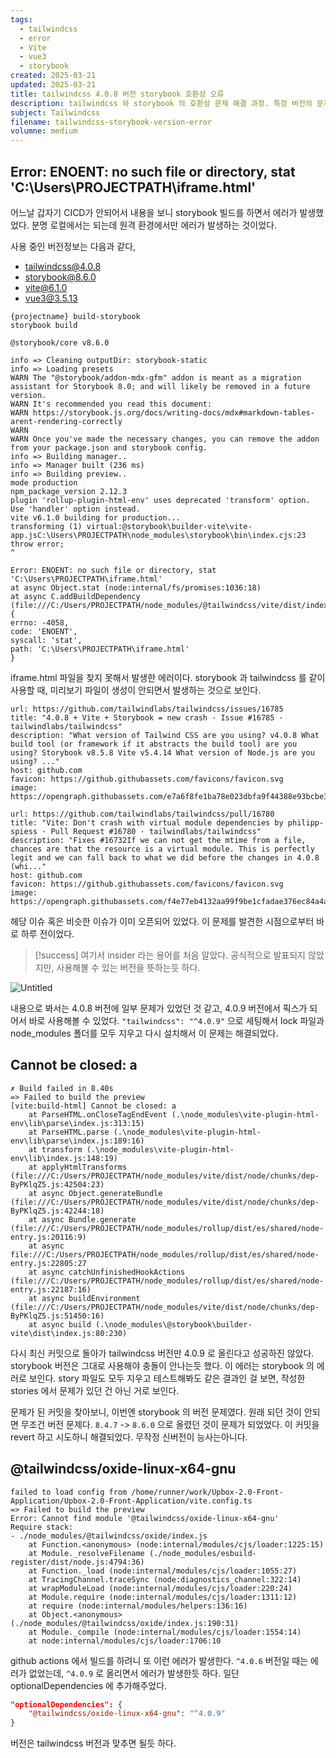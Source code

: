 ```yaml
---
tags:
  - tailwindcss
  - error
  - Vite
  - vue3
  - storybook
created: 2025-03-21
updated: 2025-03-21
title: tailwindcss 4.0.8 버전 storybook 호환성 오류
description: tailwindcss 와 storybook 의 호환성 문제 해결 과정. 특정 버전의 문제로 핫픽스 적용.
subject: Tailwindcss
filename: tailwindcss-storybook-version-error
volumne: medium
---
```


## Error: ENOENT: no such file or directory, stat 'C:\Users\PROJECTPATH\iframe.html'

어느날 갑자기 CICD가 안되어서 내용을 보니 storybook 빌드를 하면서 에러가 발생했었다. 분명 로컬에서는 되는데 원격 환경에서만 에러가 발생하는 것이었다. 

사용 중인 버전정보는 다음과 같다,
* tailwindcss@4.0.8
* storybook@8.6.0
* vite@6.1.0
* vue3@3.5.13

```
{projectname} build-storybook
storybook build

@storybook/core v8.6.0

info => Cleaning outputDir: storybook-static
info => Loading presets
WARN The "@storybook/addon-mdx-gfm" addon is meant as a migration assistant for Storybook 8.0; and will likely be removed in a future version.
WARN It's recommended you read this document:
WARN https://storybook.js.org/docs/writing-docs/mdx#markdown-tables-arent-rendering-correctly
WARN
WARN Once you've made the necessary changes, you can remove the addon from your package.json and storybook config.
info => Building manager..
info => Manager built (236 ms)
info => Building preview..
mode production
npm_package_version 2.12.3
plugin 'rollup-plugin-html-env' uses deprecated 'transform' option. Use 'handler' option instead.
vite v6.1.0 building for production...
transforming (1) virtual:@storybook\builder-vite\vite-app.jsC:\Users\PROJECTPATH\node_modules\storybook\bin\index.cjs:23
throw error;
^

Error: ENOENT: no such file or directory, stat 'C:\Users\PROJECTPATH\iframe.html'
at async Object.stat (node:internal/fs/promises:1036:18)
at async C.addBuildDependency (file:///C:/Users/PROJECTPATH/node_modules/@tailwindcss/vite/dist/index.mjs:1:5226) {
errno: -4058,
code: 'ENOENT',
syscall: 'stat',
path: 'C:\Users\PROJECTPATH\iframe.html'
}
```

iframe.html 파일을 찾지 못해서 발생한 에러이다. storybook 과 tailwindcss 를 같이 사용할 때, 미리보기 파일이 생성이 안되면서 발생하는 것으로 보인다.

```cardlink
url: https://github.com/tailwindlabs/tailwindcss/issues/16785
title: "4.0.8 + Vite + Storybook = new crash · Issue #16785 · tailwindlabs/tailwindcss"
description: "What version of Tailwind CSS are you using? v4.0.8 What build tool (or framework if it abstracts the build tool) are you using? Storybook v8.5.8 Vite v5.4.14 What version of Node.js are you using? ..."
host: github.com
favicon: https://github.githubassets.com/favicons/favicon.svg
image: https://opengraph.githubassets.com/e7a6f8fe1ba78e023dbfa9f44388e93bcbe3c43841cf0e9034777d276d47677c/tailwindlabs/tailwindcss/issues/16785
```

```cardlink
url: https://github.com/tailwindlabs/tailwindcss/pull/16780
title: "Vite: Don't crash with virtual module dependencies by philipp-spiess · Pull Request #16780 · tailwindlabs/tailwindcss"
description: "Fixes #16732If we can not get the mtime from a file, chances are that the resource is a virtual module. This is perfectly legit and we can fall back to what we did before the changes in 4.0.8 (whi..."
host: github.com
favicon: https://github.githubassets.com/favicons/favicon.svg
image: https://opengraph.githubassets.com/f4e77eb4132aa99f9be1cfadae376ec84a4a99df80f95e1692ae31ba1d1ef10a/tailwindlabs/tailwindcss/pull/16780
```

헤당 이슈 혹은 비슷한 이슈가 이미 오픈되어 있었다. 이 문제를 발견한 시점으로부터 바로 하루 전이었다.

> [!success] 
> 여기서 insider 라는 용어를 처음 알았다. 공식적으로 발표되지 않았지만, 사용해볼 수 있는 버전을 뜻하는듯 하다. 

![Untitled](img/tailwindcss-storybook-version-error/tailwindcss-storybook-version-error.png)

내용으로 봐서는 4.0.8 버전에 일부 문제가 있었던 것 같고, 4.0.9 버전에서 픽스가 되어서 바로 사용해볼 수 있었다. `"tailwindcss": "^4.0.9"` 으로 세팅해서 lock 파일과 node_modules 폴더를 모두 지우고 다시 설치해서 이 문제는 해결되었다.
## Cannot be closed: a

```
✗ Build failed in 8.40s
=> Failed to build the preview
[vite:build-html] Cannot be closed: a
    at ParseHTML.onCloseTagEndEvent (.\node_modules\vite-plugin-html-env\lib\parse\index.js:313:15)
    at ParseHTML.parse (.\node_modules\vite-plugin-html-env\lib\parse\index.js:189:16)
    at transform (.\node_modules\vite-plugin-html-env\lib\index.js:148:19)
    at applyHtmlTransforms (file:///C:/Users/PROJECTPATH/node_modules/vite/dist/node/chunks/dep-ByPKlqZ5.js:42504:23)
    at async Object.generateBundle (file:///C:/Users/PROJECTPATH/node_modules/vite/dist/node/chunks/dep-ByPKlqZ5.js:42244:18)
    at async Bundle.generate (file:///C:/Users/PROJECTPATH/node_modules/rollup/dist/es/shared/node-entry.js:20116:9)
    at async file:///C:/Users/PROJECTPATH/node_modules/rollup/dist/es/shared/node-entry.js:22805:27
    at async catchUnfinishedHookActions (file:///C:/Users/PROJECTPATH/node_modules/rollup/dist/es/shared/node-entry.js:22187:16)
    at async buildEnvironment (file:///C:/Users/PROJECTPATH/node_modules/vite/dist/node/chunks/dep-ByPKlqZ5.js:51450:16)
    at async build (.\node_modules\@storybook\builder-vite\dist\index.js:80:230)
```

다시 최신 커밋으로 돌아가 tailwindcss 버전만 4.0.9 로 올린다고 성공하진 않았다. storybook 버전은 그대로 사용해야 충돌이 안나는듯 했다. 이 에러는 storybook 의 에러로 보인다. story 파일도 모두 지우고 테스트해봐도 같은 결과인 걸 보면, 작성한 stories 에서 문제가 있던 건 아닌 거로 보인다.

문제가 된 커밋을 찾아보니, 이번엔 storybook 의 버전 문제였다. 원래 되던 것이 안되면 무조건 버전 문제다. `8.4.7` -> `8.6.0` 으로 올렸던 것이 문제가 되었었다. 이 커밋을 revert 하고 시도하니 해결되었다. 무작정 신버전이 능사는아니다.

## @tailwindcss/oxide-linux-x64-gnu 

```
failed to load config from /home/runner/work/Upbox-2.0-Front-Application/Upbox-2.0-Front-Application/vite.config.ts
=> Failed to build the preview
Error: Cannot find module '@tailwindcss/oxide-linux-x64-gnu'
Require stack:
- ./node_modules/@tailwindcss/oxide/index.js
    at Function.<anonymous> (node:internal/modules/cjs/loader:1225:15)
    at Module._resolveFilename (./node_modules/esbuild-register/dist/node.js:4794:36)
    at Function._load (node:internal/modules/cjs/loader:1055:27)
    at TracingChannel.traceSync (node:diagnostics_channel:322:14)
    at wrapModuleLoad (node:internal/modules/cjs/loader:220:24)
    at Module.require (node:internal/modules/cjs/loader:1311:12)
    at require (node:internal/modules/helpers:136:16)
    at Object.<anonymous> (./node_modules/@tailwindcss/oxide/index.js:190:31)
    at Module._compile (node:internal/modules/cjs/loader:1554:14)
    at node:internal/modules/cjs/loader:1706:10
```

github actions 에서 빌드를 하려니 또 이런 에러가 발생한다. `^4.0.6` 버전일 때는 에러가 없었는데, `^4.0.9` 로 올리면서 에러가 발생한듯 하다. 일단 optionalDependencies 에 추가해주었다.

```json
"optionalDependencies": {
	"@tailwindcss/oxide-linux-x64-gnu": "^4.0.9"
}
```

버전은 tailwindcss 버전과 맞추면 될듯 하다.











